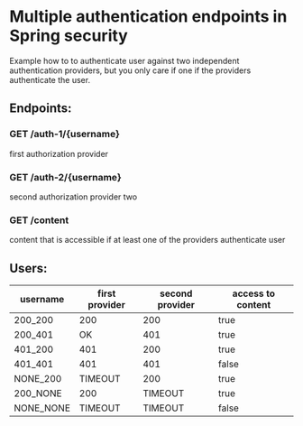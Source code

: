 # Multiple authentication endpoints in Spring security

Example how to to authenticate user against two independent authentication providers,
 but you only care if one if the providers authenticate the user.

## Endpoints:

### GET /auth-1/{username}
 first authorization provider
 
### GET /auth-2/{username}
 second authorization provider two
 
### GET /content
 content that is accessible if at least one of the providers authenticate user 

## Users:
| username | first provider | second provider | access to content |
|----------|----------------|-----------------|-------------------|
| 200_200  | 200            | 200             | true              |
| 200_401  | OK             | 401             | true              |
| 401_200  | 401            | 200             | true              |
| 401_401  | 401            | 401             | false             |
| NONE_200 | TIMEOUT        | 200             | true              |
| 200_NONE | 200            | TIMEOUT         | true              |
| NONE_NONE| TIMEOUT        | TIMEOUT         | false             |
